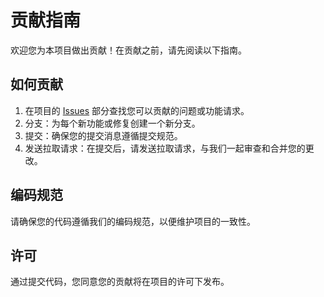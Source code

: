 # 贡献指南

欢迎您为本项目做出贡献！在贡献之前，请先阅读以下指南。

## 如何贡献

1. 在项目的 [Issues](https://github.com/yourusername/yourproject/issues) 部分查找您可以贡献的问题或功能请求。
2. 分支：为每个新功能或修复创建一个新分支。
3. 提交：确保您的提交消息遵循提交规范。
4. 发送拉取请求：在提交后，请发送拉取请求，与我们一起审查和合并您的更改。

## 编码规范

请确保您的代码遵循我们的编码规范，以便维护项目的一致性。

## 许可

通过提交代码，您同意您的贡献将在项目的许可下发布。